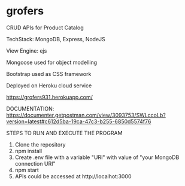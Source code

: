 # grofers

CRUD APIs for Product Catalog

TechStack: MongoDB, Express, NodeJS

View Engine: ejs

Mongoose used for object modelling 

Bootstrap used as CSS framework

Deployed on Heroku cloud service


https://grofers931.herokuapp.com/

DOCUMENTATION: https://documenter.getpostman.com/view/3093753/SWLccoLb?version=latest#c612d5ba-19ca-47c3-b255-6850d5574f76

STEPS TO RUN AND EXECUTE THE PROGRAM

1. Clone the repository
2. npm install
3. Create .env file with a variable "URI" with value of "your MongoDB connection URI"
4. npm start 
5. APIs could be accessed at http://localhot:3000
